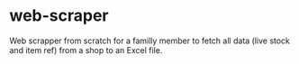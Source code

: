 # web-scraper
Web scrapper from scratch for a familly member to fetch all data (live stock and item ref) from a shop to an Excel file.
